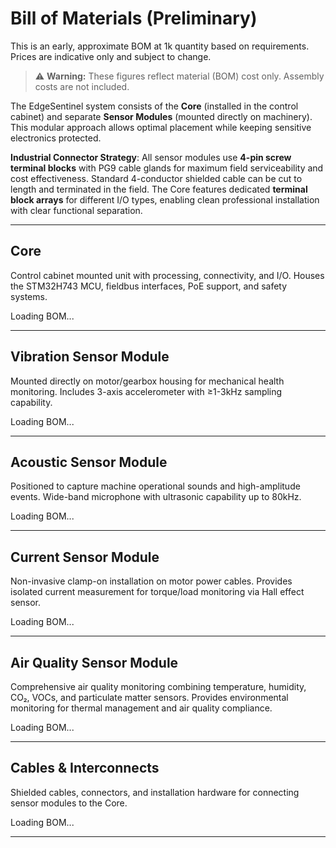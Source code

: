# Bill of Materials (Preliminary)
<!-- markdownlint-disable MD033 -->

This is an early, approximate BOM at 1k quantity based on requirements. Prices are indicative only and subject to change.

> ⚠️ **Warning:** These figures reflect material (BOM) cost only. Assembly costs are not included.

The EdgeSentinel system consists of the **Core** (installed in the control cabinet) and separate **Sensor Modules** (mounted directly on machinery). This modular approach allows optimal placement while keeping sensitive electronics protected.

**Industrial Connector Strategy**: All sensor modules use **4-pin screw terminal blocks** with PG9 cable glands for maximum field serviceability and cost effectiveness. Standard 4-conductor shielded cable can be cut to length and terminated in the field. The Core features dedicated **terminal block arrays** for different I/O types, enabling clean professional installation with clear functional separation.

---

## Core

Control cabinet mounted unit with processing, connectivity, and I/O. Houses the STM32H743 MCU, fieldbus interfaces, PoE support, and safety systems.

<div id="bom-main">Loading BOM...</div>

---

## Vibration Sensor Module

Mounted directly on motor/gearbox housing for mechanical health monitoring. Includes 3-axis accelerometer with ≥1-3kHz sampling capability.

<div id="bom-vibration">Loading BOM...</div>

---

## Acoustic Sensor Module  

Positioned to capture machine operational sounds and high-amplitude events. Wide-band microphone with ultrasonic capability up to 80kHz.

<div id="bom-acoustic">Loading BOM...</div>

---

## Current Sensor Module

Non-invasive clamp-on installation on motor power cables. Provides isolated current measurement for torque/load monitoring via Hall effect sensor.

<div id="bom-current">Loading BOM...</div>

---

## Air Quality Sensor Module

Comprehensive air quality monitoring combining temperature, humidity, CO₂, VOCs, and particulate matter sensors. Provides environmental monitoring for thermal management and air quality compliance.

<div id="bom-air-quality">Loading BOM...</div>

---

## Cables & Interconnects

Shielded cables, connectors, and installation hardware for connecting sensor modules to the Core.

<div id="bom-cables">Loading BOM...</div>

---

<!-- BOM tables are rendered by the docs app after this markdown loads. -->
